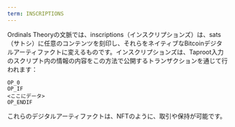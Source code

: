 ```yaml
---
term: INSCRIPTIONS
---
```


Ordinals Theoryの文脈では、inscriptions（インスクリプションズ）は、sats（サトシ）に任意のコンテンツを刻印し、それらをネイティブなBitcoinデジタルアーティファクトに変えるものです。インスクリプションズは、Taproot入力のスクリプト内の情報の内容をこの方法で公開するトランザクションを通じて行われます：

```text
OP_0
OP_IF
<ここにデータ>
OP_ENDIF
```

これらのデジタルアーティファクトは、NFTのように、取引や保持が可能です。